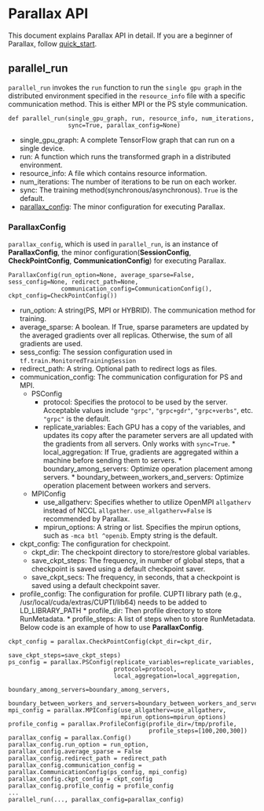 # Parallax API
This document explains Parallax API in detail. If you are a beginner of Parallax, follow [quick_start](quick_start.md).

## parallel_run

`parallel_run` invokes the `run` function to run the `single gpu graph` in the distributed environment specified in the `resource_info` file with a specific communication method. This is either MPI or the PS style communication.
``` shell
def parallel_run(single_gpu_graph, run, resource_info, num_iterations, 
                 sync=True, parallax_config=None)
```
* single_gpu_graph: A complete TensorFlow graph that can run on a single device.
* run:  A function which runs the transformed graph in a distributed environment.
* resource_info: A file which contains resource information.
* num_iterations: The number of iterations to be run on each worker.
* sync: The training method(synchronous/asynchronous). `True` is the default.
* [parallax_config](#parallaxconfig): The minor configuration for executing Parallax.

### ParallaxConfig
`parallax_config`, which is used in `parallel_run`, is an instance of **ParallaxConfig**, the minor configuration(**SessionConfig**, **CheckPointConfig**, **CommunicationConfig**) for executing Parallax.

```shell
ParallaxConfig(run_option=None, average_sparse=False, sess_config=None, redirect_path=None, 
               communication_config=CommunicationConfig(), ckpt_config=CheckPointConfig())
```

* run_option:  A string(PS, MPI or HYBRID). The communication method for training.
* average_sparse: A boolean. If True, sparse parameters are updated by the averaged gradients over all replicas. Otherwise, the sum of all gradients are used.
* sess_config: The session configuration used in `tf.train.MonitoredTrainingSession`
* redirect_path: A string. Optional path to redirect logs as files.
* communication_config: The communication configuration for PS and MPI.
	* PSConfig
		* protocol: Specifies the protocol to be used by the server. Acceptable values include `"grpc"`, `"grpc+gdr"`, `"grpc+verbs"`, etc. `"grpc"` is the default.
		* replicate_variables: Each GPU has a copy of the variables, and updates its copy after the parameter servers are all updated with the gradients from all servers. Only works with `sync=True`.
                * local_aggregation: If True, gradients are aggregated within a machine before sending them to servers.
                * boundary_among_servers: Optimize operation placement among servers.
                * boundary_between_workers_and_servers: Optimize operation placement between workers and servers.
	* MPIConfig
		* use_allgatherv: Specifies whether to utilize OpenMPI `allgatherv` instead of NCCL `allgather`. `use_allgatherv=False` is recommended by Parallax.
		* mpirun_options: A string or list. Specifies the mpirun options, such as `-mca btl ^openib`. Empty string is the default.
* ckpt_config: The configuration for checkpoint.
	* ckpt_dir: The checkpoint directory to store/restore global variables.
	* save_ckpt_steps: The frequency, in number of global steps, that a checkpoint is saved using a default checkpoint saver.
	* save_ckpt_secs: The frequency, in seconds, that a checkpoint is saved using a default checkpoint saver.
* profile_config: The configuration for profile. CUPTI library path (e.g., /usr/local/cuda/extras/CUPTI/lib64) needs to be added to LD_LIBRARY_PATH
        * profile_dir: Then profile directory to store RunMetadata.
        * profile_steps: A list of steps when to store RunMetadata.
Below code is an example of how to use **ParallaxConfig**.
```
ckpt_config = parallax.CheckPointConfig(ckpt_dir=ckpt_dir,
                                        save_ckpt_steps=save_ckpt_steps)
ps_config = parallax.PSConfig(replicate_variables=replicate_variables,
                              protocol=protocol,
                              local_aggregation=local_aggregation,
                              boundary_among_servers=boundary_among_servers,
                              boundary_between_workers_and_servers=boundary_between_workers_and_servers)
mpi_config = parallax.MPIConfig(use_allgatherv=use_allgatherv,
                                mpirun_options=mpirun_options)
profile_config = parallax.ProfileConfig(profile_dir=/tmp/profile,
                                        profile_steps=[100,200,300])
parallax_config = parallax.Config()
parallax_config.run_option = run_option,
parallax_config.average_sparse = False
parallax_config.redirect_path = redirect_path
parallax_config.communication_config = parallax.CommunicationConfig(ps_config, mpi_config)
parallax_config.ckpt_config = ckpt_config
parallax_config.profile_config = profile_config
...
parallel_run(..., parallax_config=parallax_config)
```
